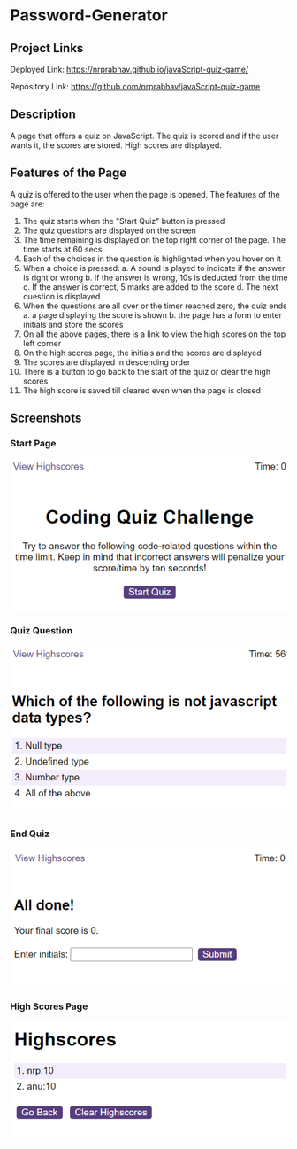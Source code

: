 # Password-Generator

## Project Links
Deployed Link: https://nrprabhav.github.io/javaScript-quiz-game/

Repository Link: https://github.com/nrprabhav/javaScript-quiz-game

## Description
A page that offers a quiz on JavaScript. The quiz is scored and if the user wants it, the scores are stored. High scores are displayed.

## Features of the Page
A quiz is offered to the user when the page is opened. The features of the page are:
1. The quiz starts when the "Start Quiz" button is pressed
2. The quiz questions are displayed on the screen
3. The time remaining is displayed on the top right corner of the page. The time starts at 60 secs.
4. Each of the choices in the question is highlighted when you hover on it
5. When a choice is pressed:
  a. A sound is played to indicate if the answer is right or wrong
  b. If the answer is wrong, 10s is deducted from the time
  c. If the answer is correct, 5 marks are added to the score
  d. The next question is displayed
6. When the questions are all over or the timer reached zero, the quiz ends
  a. a page displaying the score is shown
  b. the page has a form to enter initials and store the scores
7. On all the above pages, there is a link to view the high scores on the top left corner
8. On the high scores page, the initials and the scores are displayed
9. The scores are displayed in descending order
10. There is a button to go back to the start of the quiz or clear the high scores
11. The high score is saved till cleared even when the page is closed

## Screenshots

### Start Page
![](./assets/images/start.PNG)

### Quiz Question
![](./assets/images/question.PNG)

### End Quiz
![](./assets/images/end.PNG)

### High Scores Page
![](./assets/images/highScores.PNG)